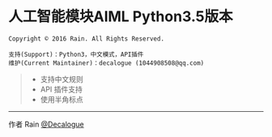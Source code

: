 # 人工智能模块AIML Python3.5版本
`Copyright © 2016 Rain. All Rights Reserved. `

```
支持(Support)：Python3，中文模式，API插件
维护(Current Maintainer)：decalogue (1044908508@qq.com)
```

> * 支持中文规则
> * API 插件支持
> * 使用半角标点

-------
作者 Rain [@Decalogue][1]

[1]: https://www.decalogue.cn
